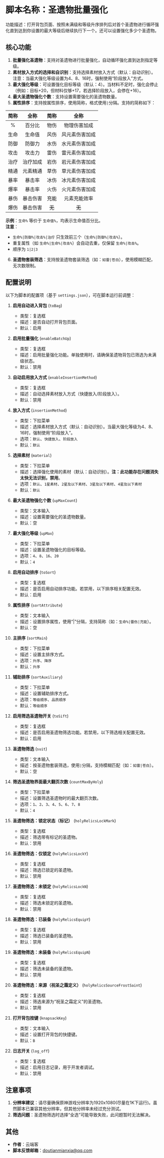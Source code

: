 # 脚本名称：圣遗物批量强化

功能描述：打开背包页面、按照未满级和等级升序排列后对首个圣遗物进行循环强化直到达到你设置的最大等级后继续执行下一个。还可以设置强化多少个圣遗物。

## 核心功能

1. **批量强化圣遗物**：支持对圣遗物进行批量强化，自动循环强化直到达到指定等级。
2. **素材放入方式的选择和自识别**：支持选择素材放入方式（默认：自动识别）。注意：当最大强化等级设置为4、8、16时，强制使用“阶段放入”方式。
3. **最大强化等级**：可设置强化目标等级（默认：4）。当材料不足时，强化会停止（例如：目标+20，但材料仅够+17，若选择阶段放入，会停在+16）。
4. **最大圣遗物强化个数**：支持设置需要强化的圣遗物数量。
5. **属性排序**：支持按属性排序，使用简称，格式使用`|`分隔。支持的简称如下：

| 简称 | 全称 | 简称  | 全称 |
|:----:|:----:|:---:|:----:|
| % | 百分比 | 物伤  | 物理伤害加成 |
| 生命 | 生命值 | 风伤  | 风元素伤害加成 |
| 防御 | 防御力 | 水伤  | 水元素伤害加成 |
| 攻击 | 攻击力 | 雷伤  | 雷元素伤害加成 |
| 治疗 | 治疗加成 | 岩伤  | 岩元素伤害加成 |
| 精通 | 元素精通 | 草伤  | 草元素伤害加成 |
| 暴率 | 暴击率 | 冰伤  | 冰元素伤害加成 |
| 爆率 | 暴击率 | 火伤  | 火元素伤害加成 |
| 暴伤 | 暴击伤害 | 充能  | 元素充能效率 |
| 爆伤 | 暴击伤害 | ~~无~~ | ~~无~~ |

**示例**：`生命%` 等价于 `生命值%`，均表示生命值百分比。  
**注意**：  
- `生命%|防御%|攻击%|治疗` 只生效前三个（`生命%|防御%|攻击%`）。  
- 重复属性（如 `生命%|生命%|攻击%`）会自动去重，仅保留 `生命%|攻击%`。
- 顺序为 `1|2|3`

6. **圣遗物套装筛选**：支持按圣遗物套装筛选（如：`如雷|苍白`），使用模糊匹配，无次数限制。

## 配置说明

以下为脚本的配置项（基于 `settings.json`），可在脚本运行前调整：

1. **启用自动进入背包** (`toBag`)  
   - 类型：复选框  
   - 描述：是否自动打开背包页面。  
   - 默认：启用

2. **启用批量强化** (`enableBatchUp`)  
   - 类型：复选框  
   - 描述：启用批量强化功能。单独使用时，请确保圣遗物背包已筛选为未满级状态。  
   - 默认：禁用

3. **自动启用放入方式** (`enableInsertionMethod`)  
   - 类型：复选框  
   - 描述：自动选择素材放入方式（快捷放入/阶段放入）。  
   - 默认：禁用

4. **放入方式** (`insertionMethod`)  
   - 类型：下拉菜单  
   - 描述：选择素材放入方式（默认：自动识别）。当最大强化等级为4、8、16时，强制使用“阶段放入”。  
   - 选项：`默认`、`快捷放入`、`阶段放入`  
   - 默认：`默认`

5. **选择素材** (`material`)  
   - 类型：下拉菜单  
   - 描述：选择强化使用的素材（默认：自动识别）。**注：此功能存在问题消失太快无法识别，禁用**。  
   - 选项：`默认`、`1星素材`、`2星及以下素材`、`3星及以下素材`、`4星及以下素材`  
   - 默认：`默认`

6. **最大圣遗物强化个数** (`upMaxCount`)  
   - 类型：文本输入  
   - 描述：设置需要强化的圣遗物数量。  
   - 默认：空

7. **最大强化等级** (`upMax`)  
   - 类型：下拉菜单  
   - 描述：设置圣遗物强化的目标等级。  
   - 选项：`4`、`8`、`16`、`20`  
   - 默认：`4`

8. **启用自动排序** (`toSort`)  
   - 类型：复选框  
   - 描述：是否启用自动排序功能。若禁用，以下排序相关配置无效。  
   - 默认：启用

9. **属性排序** (`sortAttribute`)  
   - 类型：文本输入  
   - 描述：设置排序属性，使用“|”分隔，支持简称（如：`生命%|雷伤|充能`）。  
   - 默认：空

10. **主排序** (`sortMain`)  
    - 类型：下拉菜单  
    - 描述：设置主排序方式。  
    - 选项：`升序`、`降序`  
    - 默认：`升序`

11. **辅助排序** (`sortAuxiliary`)  
    - 类型：下拉菜单  
    - 描述：设置辅助排序方式。  
    - 选项：`等级顺序`、`品质顺序`  
    - 默认：`等级顺序`

12. **启用筛选圣遗物开关** (`toSift`)  
    - 类型：复选框  
    - 描述：是否启用圣遗物筛选功能。若禁用，以下筛选相关配置无效。  
    - 默认：启用

13. **圣遗物筛选** (`suit`)  
    - 类型：文本输入  
    - 描述：按圣遗物套装筛选，使用`|`分隔，支持模糊匹配（如：`如雷|苍白`）。  
    - 默认：空

14. **筛选圣遗物界面最大翻页次数** (`countMaxByHoly`)  
    - 类型：下拉菜单  
    - 描述：设置筛选圣遗物时的最大翻页次数。  
    - 选项：`1`、`2`、`3`、`4`、`5`、`6`、`7`、`8`  
    - 默认：`4`

15. **圣遗物筛选：锁定状态（标记）** (`holyRelicsLockMark`)  
    - 类型：复选框  
    - 描述：筛选带有标记的圣遗物。  
    - 默认：禁用

16. **圣遗物筛选：仅锁定** (`holyRelicsLockY`)  
    - 类型：复选框  
    - 描述：筛选已锁定的圣遗物。  
    - 默认：禁用

17. **圣遗物筛选：未锁定** (`holyRelicsLockN`)  
    - 类型：复选框  
    - 描述：筛选未锁定的圣遗物。  
    - 默认：禁用

18. **圣遗物筛选：已装备** (`holyRelicsEquipY`)  
    - 类型：复选框  
    - 描述：筛选已装备的圣遗物。  
    - 默认：禁用

19. **圣遗物筛选：未装备** (`holyRelicsEquipN`)  
    - 类型：复选框  
    - 描述：筛选未装备的圣遗物。  
    - 默认：禁用

20. **圣遗物筛选：来源（祝圣之霜定义）** (`holyRelicsSourceFrostSaint`)  
    - 类型：复选框  
    - 描述：筛选来源为“祝圣之霜定义”的圣遗物。  
    - 默认：禁用

21. **打开背包按键** (`knapsackKey`)  
    - 类型：文本输入  
    - 描述：设置打开背包的快捷键。  
    - 默认：`B`

22. **日志开关** (`log_off`)  
    - 类型：复选框  
    - 描述：启用日志记录，用于开发者调试。  
    - 默认：禁用

## 注意事项

1. **分辨率建议**：请尽量确保原神游戏分辨率为1920x1080(尽量在1K下运行)。虽然脚本已兼容其他分辨率，但其他分辨率未经过充分测试。
2. **筛选问题**：圣遗物筛选时选择“全选”可能导致失败，此问题暂时无法解决。

## 其他

- **作者**：云端客  
- **脚本反馈邮箱**：doutianmianxia@qq.com